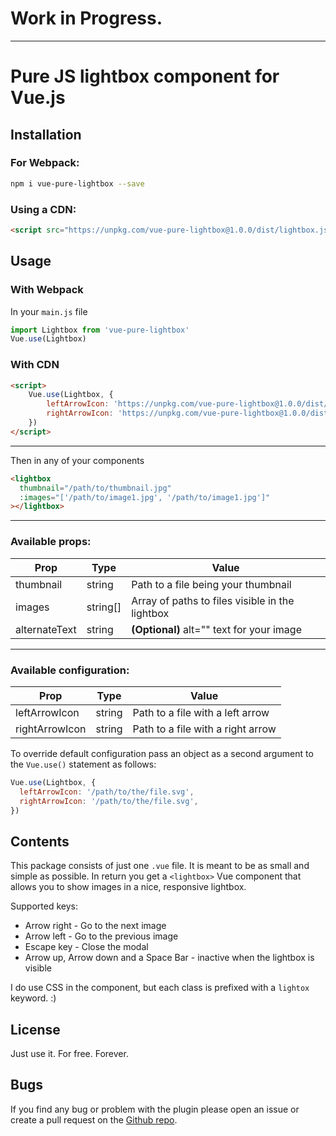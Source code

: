 # Work in Progress.

---

# Pure JS lightbox component for Vue.js
## Installation
### For Webpack:
```bash
npm i vue-pure-lightbox --save
```

### Using a CDN:
```html
<script src="https://unpkg.com/vue-pure-lightbox@1.0.0/dist/lightbox.js"></script>
```

## Usage
### With Webpack
In your `main.js` file
```js
import Lightbox from 'vue-pure-lightbox'
Vue.use(Lightbox)
```

### With CDN
```html
<script>
    Vue.use(Lightbox, {
        leftArrowIcon: 'https://unpkg.com/vue-pure-lightbox@1.0.0/dist/left-arrow.svg',
        rightArrowIcon: 'https://unpkg.com/vue-pure-lightbox@1.0.0/dist/right-arrow.svg',
    })
</script>
```

---

Then in any of your components
```html
<lightbox
  thumbnail="/path/to/thumbnail.jpg"
  :images="['/path/to/image1.jpg', '/path/to/image1.jpg']"
></lightbox>
```

---

### Available props:

| Prop          | Type     | Value                                           |
| ------------- | -------- | ----------------------------------------------- |
| thumbnail     | string   | Path to a file being your thumbnail             |
| images        | string[] | Array of paths to files visible in the lightbox |
| alternateText | string   | **(Optional)** alt="" text for your image       |

---

### Available configuration:
| Prop           | Type   | Value                                           |
| -------------- | ------ | ----------------------------------------------- |
| leftArrowIcon  | string | Path to a file with a left arrow                |
| rightArrowIcon | string | Path to a file with a right arrow               |

To override default configuration pass an object as a second argument to the `Vue.use()` statement as follows:
```js
Vue.use(Lightbox, {
  leftArrowIcon: '/path/to/the/file.svg',
  rightArrowIcon: '/path/to/the/file.svg',
})
```

## Contents
This package consists of just one `.vue` file. It is meant to be as small and simple as possible.
In return you get a `<lightbox>` Vue component that allows you to show images in a nice, responsive lightbox.

Supported keys:
- Arrow right - Go to the next image
- Arrow left - Go to the previous image
- Escape key - Close the modal
- Arrow up, Arrow down and a Space Bar - inactive when the lightbox is visible

I do use CSS in the component, but each class is prefixed with a `lightox` keyword. :)

## License
Just use it. For free. Forever.

## Bugs
If you find any bug or problem with the plugin please open an issue or create a pull request on the [Github repo](https://github.com/DCzajkowski/vue-lightbox).
